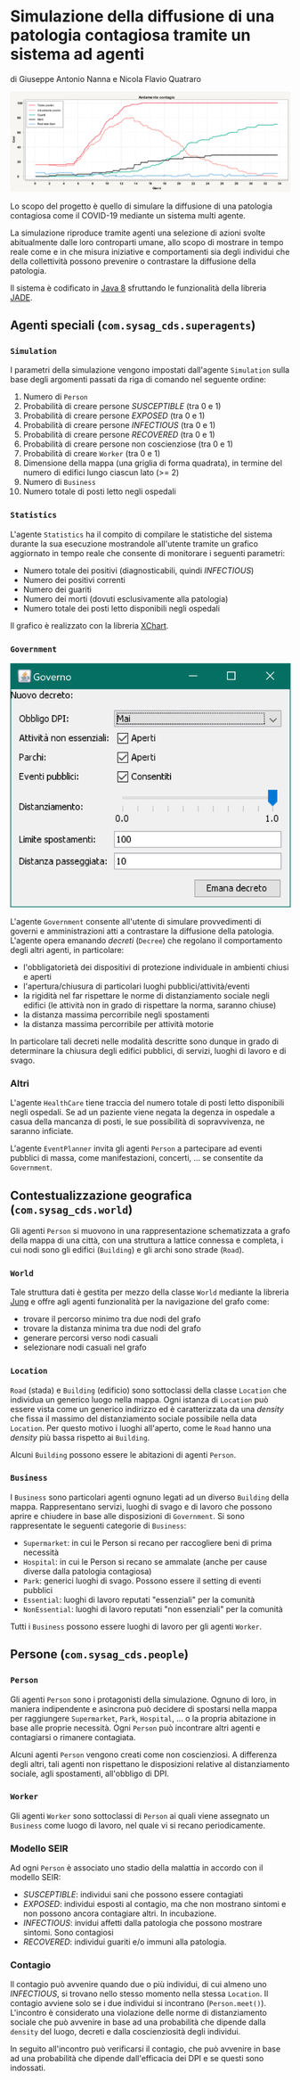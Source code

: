# Simulazione della diffusione di una patologia contagiosa tramite un sistema ad agenti
di Giuseppe Antonio Nanna e Nicola Flavio Quatraro

![](demo1.png)

Lo scopo del progetto è quello di simulare la diffusione di una patologia contagiosa come il
COVID-19 mediante un sistema multi agente.

La simulazione riproduce tramite agenti una selezione di azioni svolte abitualmente dalle loro
controparti umane, allo scopo di mostrare in tempo reale come e in che misura iniziative e
comportamenti sia degli individui che della collettività possono prevenire o contrastare la
diffusione della patologia.

Il sistema è codificato in [Java 8](https://adoptopenjdk.net/?variant=openjdk8&jvmVariant=hotspot)
sfruttando le funzionalità della libreria [JADE](https://jade.tilab.com/).

## Agenti speciali (`com.sysag_cds.superagents`)
### `Simulation`
I parametri della simulazione vengono impostati dall'agente `Simulation` sulla base degli
argomenti passati da riga di comando nel seguente ordine:
1. Numero di `Person`
2. Probabilità di creare persone *SUSCEPTIBLE* (tra 0 e 1)
3. Probabilità di creare persone *EXPOSED* (tra 0 e 1)
4. Probabilità di creare persone *INFECTIOUS* (tra 0 e 1)
5. Probabilità di creare persone *RECOVERED* (tra 0 e 1)
6. Probabilità di creare persone non coscienziose (tra 0 e 1)
7. Probabilità di creare `Worker` (tra 0 e 1)
8. Dimensione della mappa (una griglia di forma quadrata), in termine del numero di edifici lungo
ciascun lato (>= 2) 
9. Numero di `Business`
10. Numero totale di posti letto negli ospedali

### `Statistics`
L'agente `Statistics` ha il compito di compilare le statistiche del sistema durante la sua
esecuzione mostrandole all'utente tramite un grafico aggiornato in tempo reale che consente di
monitorare i seguenti parametri:
* Numero totale dei positivi (diagnosticabili, quindi *INFECTIOUS*)
* Numero dei positivi correnti
* Numero dei guariti
* Numero dei morti (dovuti esclusivamente alla patologia)
* Numero totale dei posti letto disponibili negli ospedali

Il grafico è realizzato con la libreria [XChart](https://github.com/knowm/XChart).

### `Government`

![](demo2.png)

L'agente `Government` consente all'utente di simulare provvedimenti di governi e amministrazioni
atti a contrastare la diffusione della patologia. L'agente opera emanando *decreti* (`Decree`) che
regolano il comportamento degli altri agenti, in particolare:
* l'obbligatorietà dei dispositivi di protezione individuale in ambienti chiusi e aperti
* l'apertura/chiusura di particolari luoghi pubblici/attività/eventi
* la rigidità nel far rispettare le norme di distanziamento sociale negli edifici (le attività
non in grado di rispettare la norma, saranno chiuse)
* la distanza massima percorribile negli spostamenti
* la distanza massima percorribile per attività motorie

In particolare tali decreti nelle modalità descritte sono dunque in grado di determinare la
chiusura degli edifici pubblici, di servizi, luoghi di lavoro e di svago.

### Altri

L'agente `HealthCare` tiene traccia del numero totale di posti letto disponibili negli ospedali. Se
ad un paziente viene negata la degenza in ospedale a casua della mancanza di posti, le sue
possibilità di sopravvivenza, ne saranno inficiate.

L'agente `EventPlanner` invita gli agenti `Person` a partecipare ad eventi pubblici di massa, come
manifestazioni, concerti, ... se consentite da `Government`.

## Contestualizzazione geografica (`com.sysag_cds.world`)
Gli agenti `Person` si muovono in una rappresentazione schematizzata a grafo della mappa di una
città, con una struttura a lattice connessa e completa, i cui nodi sono gli edifici (`Building`) e
gli archi sono strade (`Road`).

### `World`
Tale struttura dati è gestita per mezzo della classe `World` mediante la libreria
[Jung](https://github.com/jrtom/jung) e offre agli agenti funzionalità per la navigazione del
grafo come:
* trovare il percorso minimo tra due nodi del grafo
* trovare la distanza minima tra due nodi del grafo
* generare percorsi verso nodi casuali
* selezionare nodi casuali nel grafo

### `Location`
`Road` (stada) e `Building` (edificio) sono sottoclassi della classe `Location` che individua un
generico luogo nella mappa. Ogni istanza di `Location` può essere vista come un generico indirizzo
ed è caratterizzata da una *density* che fissa il massimo del distanziamento sociale
possibile nella data `Location`. Per questo motivo i luoghi all'aperto, come le `Road` hanno una
*density* più bassa rispetto ai `Building`.

Alcuni `Building` possono essere le abitazioni di agenti `Person`.

### `Business`
I `Business` sono particolari agenti ognuno legati ad un diverso `Building` della mappa.
Rappresentano servizi, luoghi di svago e di lavoro che possono aprire e chiudere in base alle
disposizioni di `Government`. Si sono rappresentate le seguenti categorie di `Business`:
* `Supermarket`: in cui le Person si recano per raccogliere beni di prima necessità
* `Hospital`: in cui le Person si recano se ammalate (anche per cause diverse dalla patologia
contagiosa)
* `Park`: generici luoghi di svago. Possono essere il setting di eventi pubblici
* `Essential`: luoghi di lavoro reputati "essenziali" per la comunità
* `NonEssential`: luoghi di lavoro reputati "non essenziali" per la comunità

Tutti i `Business` possono essere luoghi di lavoro per gli agenti `Worker`.

## Persone (`com.sysag_cds.people`)
### `Person`
Gli agenti `Person` sono i protagonisti della simulazione. Ognuno di loro, in maniera indipendente
e asincrona può decidere di spostarsi nella mappa per raggiungere `Supermarket`, `Park`, `Hospital`, 
... o la propria abitazione in base alle proprie necessità. Ogni `Person` può incontrare altri
agenti e contagiarsi o rimanere contagiata.

Alcuni agenti `Person` vengono creati come non coscienziosi. A differenza degli altri, tali agenti
non rispettano le disposizioni relative al distanziamento sociale, agli spostamenti, all'obbligo
di DPI.

### `Worker`
Gli agenti `Worker` sono sottoclassi di `Person` ai quali viene assegnato un `Business` come luogo
di lavoro, nel quale vi si recano periodicamente.

### Modello SEIR
Ad ogni `Person` è associato uno stadio della malattia in accordo con il modello SEIR:
* *SUSCEPTIBLE*: individui sani che possono essere contagiati
* *EXPOSED*: individui esposti al contagio, ma che non mostrano sintomi e non possono ancora
contagiare altri. In incubazione.
* *INFECTIOUS*: invidui affetti dalla patologia che possono mostrare sintomi. Sono contagiosi
* *RECOVERED*: individui guariti e/o immuni alla patologia.

### Contagio
Il contagio può avvenire quando due o più individui, di cui almeno uno *INFECTIOUS*, si trovano
nello stesso momento nella stessa `Location`. Il contagio avviene solo se i due individui si
incontrano (`Person.meet()`). L'incontro è considerato una violazione delle norme di distanziamento
sociale che può avvenire in base ad una probabilità che dipende dalla `density` del luogo,
decreti e dalla coscienziosità degli individui.

In seguito all'incontro può verificarsi il contagio, che può avvenire in base ad una probabilità
che dipende dall'efficacia dei DPI e se questi sono indossati.

